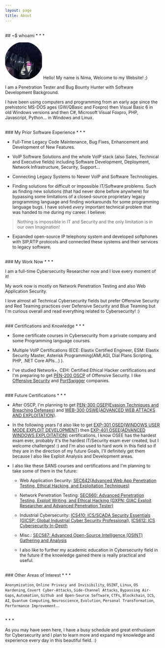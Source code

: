 ```yaml
---
layout: page
title: About
---
```


<br>
## ~$ whoami
* * *

![](/assets/ninja1.png) Hello! My name is Nima, Welcome to my Website! ;)

I am a Penetration Tester and Bug Bounty Hunter with Software Development Background.

I have been using computers and programming from an early age since the prehistoric MS-DOS ages (GW/QBasic and Foxpro) then Visual Basic 6 in old Windows versions and then C#, Microsoft Visual Foxpro, PHP, Javascript, Python... in Windows and Linux.

<br>
### My Prior Software Experience
* * *

* Full-Time Legacy Code Maintenance, Bug Fixes, Enhancement and Development of New Features.

* VoIP Software Solutions and the whole VoIP stack (also Sales, Technical and Executive fields) including Software Development, Deployment, Network Infrastructure, Security, Support...

* Connecting Legacy Systems to Newer VoIP and Software Technologies.

* Finding solutions for difficult or impossible IT/Software problems. Such as finding new solutions (that had never done before anywhere) for bypassing some limitations of a closed-source proprietary legacy programming language and finding workarounds for some programming language bugs. I have solved _every_ important technical problem that was handed to me during my career. I believe:

> Nothing is impossible in IT and Security and the only limitation is in our own Imagination!

* Expanded open-source IP telephony system and developed softphones with SIP,RTP protocols and connected these systems and their services to legacy software.  

<br>
### My Work Now
* * *

I am a full-time Cybersecurity Researcher now and I love every moment of it!

My work now is mostly on Network Penetration Testing and also Web Application Security.

I love almost all Technical Cybersecurity fields but prefer Offensive Security and Red Teaming practices over Defensive Security and Blue Teaming but I'm curious overall and read everything related to Cybersecurity! :)

<br>
### Certifications and Knowledge
* * *

* Some certificate courses in Cybersecurity from a private company and some Programming language courses.

* Multiple VoIP Certifications (ECE: Elastix Certified Engineer, ESM: Elastix Security Master, Asterisk Programming(AMI,AGI, Dial Plans Scripting, PHP, .NET Core APIs...) ).

* I've studied Network+, CEH: Certified Ethical Hacker certifications and I'm preparing to get [PEN-200 OSCP](https://www.offensive-security.com/pwk-oscp/) of Offensive Security. I like [Offensive Security](https://www.offensive-security.com/) and [PortSwigger](https://portswigger.net/) companies.

<br>
### Future Certifications
* * *

- After OSCP, I'm planning to get [PEN-300 OSEP(Evasion Techniques and Breaching Defenses)](https://www.offensive-security.com/pen300-osep/) and [WEB-300 OSWE(ADVANCED WEB ATTACKS AND EXPLOITATION)](https://www.offensive-security.com/awae-oswe/).

- In the following years I'd also like to get [EXP-301 OSED(WINDOWS USER MODE EXPLOIT DEVELOPMENT)](https://www.offensive-security.com/exp301-osed/) then [EXP-401 OSEE(ADVANCED WINDOWS EXPLOITATION)](https://www.offensive-security.com/awe-osee/) certifications, I know OSEE has the hardest exam ever, probably it's the hardest IT/Security exam ever created, but I welcome challenges! :) and I'm also used to hard work in this field so if they are in the direction of my future Goals, I'll definitely get them because I also like Exploit Analysis and Development areas.

- I also like these SANS courses and certifications and I'm planning to take some of them in the future:

  - Web Application Security: [SEC642(Advanced Web App Penetration Testing, Ethical Hacking, and Exploitation Techniques)](https://www.sans.org/cyber-security-courses/advanced-web-app-penetration-testing-ethical-hacking/)

  - Network Penetration Testing: [SEC660: Advanced Penetration Testing, Exploit Writing, and Ethical Hacking (GXPN: GIAC Exploit Researcher and Advanced Penetration Tester)](https://www.sans.org/cyber-security-courses/advanced-penetration-testing-exploits-ethical-hacking/)

  - Industrial Cybersecurity: [ICS410: ICS/SCADA Security Essentials (GICSP: Global Industrial Cyber Security Professional)](https://www.sans.org/cyber-security-courses/ics-scada-cyber-security-essentials/), [ICS612: ICS Cybersecurity In-Depth](https://www.sans.org/cyber-security-courses/ics-cyber-security-in-depth/)

  - Misc.: [SEC587: Advanced Open-Source Intelligence (OSINT) Gathering and Analysis](https://www.sans.org/cyber-security-courses/advanced-open-source-intelligence-gathering-analysis/)

  - I also like to further my academic education in Cybersecurity field in the future if the knowledge gained there is really practical and useful.

<br>
### Other Areas of Interest
* * *

`Anonymization`, `Online Privacy and Invisibility`, `OSINT`, `Linux`, `OS Hardening`, `Covert Cyber-Attacks`, `Side-Channel Attacks`, `Bypassing Air-Gaps`, `Automation`, `Github and Open-Source Software`, `CTFs`, `Blockchain`, `ICS`, `AI`, `Quantum Computing`, `Neuroscience`, `Evolution`, `Personal Transformation`, `Performance Improvement`...

<br>
* * *

As you may have seen here, I have a busy schedule and great enthusiasm for Cybersecurity and I plan to learn more and expand my knowledge and experience every day in this beautiful field. :)
